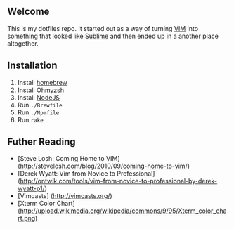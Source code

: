 ## Welcome
This is my dotfiles repo. It started out as a way of turning [VIM](http://www.vim.org/) into 
something that looked like [Sublime](http://www.sublimetext.com/) and then ended up in a another 
place altogether.

## Installation

1. Install [homebrew](https://brew.sh)
2. Install [Ohmyzsh](https://ohmyz.sh)
2. Install [NodeJS](https://nodejs.org/en/)
3. Run `./Brewfile`
4. Run `./Npmfile`
6. Run `rake`

## Futher Reading
* [Steve Losh: Coming Home to VIM] (http://stevelosh.com/blog/2010/09/coming-home-to-vim/)
* [Derek Wyatt: Vim from Novice to Professional] (http://ontwik.com/tools/vim-from-novice-to-professional-by-derek-wyatt-p1/)
* [Vimcasts] (http://vimcasts.org/)
* [Xterm Color Chart] (http://upload.wikimedia.org/wikipedia/commons/9/95/Xterm_color_chart.png)
